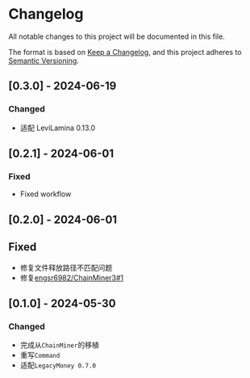 # Changelog

All notable changes to this project will be documented in this file.

The format is based on [Keep a Changelog](https://keepachangelog.com/en/1.0.0/),
and this project adheres to [Semantic Versioning](https://semver.org/spec/v2.0.0.html).

## [0.3.0] - 2024-06-19

### Changed

- 适配 LeviLamina 0.13.0

## [0.2.1] - 2024-06-01

### Fixed

- Fixed workflow

## [0.2.0] - 2024-06-01

## Fixed

- 修复文件释放路径不匹配问题
- 修复[engsr6982/ChainMiner3#1](https://github.com/engsr6982/ChainMiner3/issues/1)

## [0.1.0] - 2024-05-30

### Changed

- 完成从`ChainMiner`的移植
- 重写`Command`
- 适配`LegacyMoney 0.7.0`
